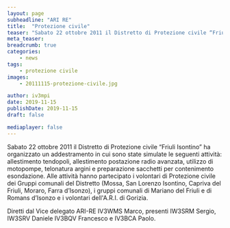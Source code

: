 ```yaml
---
layout: page
subheadline: "ARI RE"
title:  "Protezione civile"
teaser: "Sabato 22 ottobre 2011 il Distretto di Protezione civile “Friuli Isontino” ha organizzato un addestramento."
meta_teaser: 
breadcrumb: true
categories:
    - news
tags:
    - protezione civile
images:
    - 20111115-protezione-civile.jpg

author: iv3mpi
date: 2019-11-15
publishDate: 2019-11-15
draft: false

mediaplayer: false
---
```


Sabato 22 ottobre 2011 il Distretto di Protezione civile “Friuli Isontino” ha organizzato un addestramento in cui sono 
state simulate le seguenti attività: allestimento tendopoli, allestimento postazione radio avanzata, utilizzo di motopompe, 
telonatura argini e preparazione sacchetti per contenimento esondazione. Alle attività hanno partecipato i volontari di 
Protezione civile dei Gruppi comunali del Distretto (Mossa, San Lorenzo Isontino, Capriva del Friuli, Moraro, 
Farra d’Isonzo), i gruppi comunali di Mariano del Friuli e di Romans d’Isonzo e i volontari dell'A.R.I. di Gorizia.

Diretti dal Vice delegato ARI-RE IV3WMS Marco, presenti IW3SRM Sergio, IW3SRV Daniele IV3BQV Francesco e IV3BCA Paolo.
